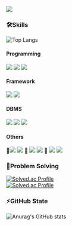 <img src="https://capsule-render.vercel.app/api?type=venom&color=0:CDE4AD,100:B97A63&height=140&section=header&text=Hello%20I'm%20Woonani&fontSize=50" />

### 🛠️Skills 
![Top Langs](https://github-readme-stats.vercel.app/api/top-langs/?username=Woonani&layout=compact)
#### Programming
<img src="https://img.shields.io/badge/Java-007396?style=flat&logo=OpenJDK&logoColor=white"/>  <img src="https://img.shields.io/badge/JavaScript-20232a.svg?style=flat&logo=javascript&logoColor=F7DF1E">
  <img src="https://img.shields.io/badge/html5-E34F26?style=flat&logo=html5&logoColor=white">
#### Framework  
<img src="https://img.shields.io/badge/springboot-20232a.svg?style=flat&logo=springboot&logoColor=6DB33F" />  <img src="https://img.shields.io/badge/react-20232a.svg?style=flat&logo=react&logoColor=61DAFB" />
#### DBMS  
<img src="https://img.shields.io/badge/Oracle-F80000?style=flat&logo=Oracle&logoColor=white" />  <img src="https://img.shields.io/badge/MySQL-4479A1.svg?style=flat&logo=MySQL&logoColor=white" />  <img src="https://img.shields.io/badge/postgresql-4169E1.svg?style=flat&logo=postgresql&logoColor=white" />
#### Others
💠<img src="https://img.shields.io/badge/Eclipse-2C2255?style=flat&logo=Eclipse%20IDE&logoColor=white">  <img src="https://img.shields.io/badge/intellij-000000?style=flat&logo=intellij%20idea&logoColor=white"> 💠 <img src="https://img.shields.io/badge/mqtt-660066.svg?style=flat&logo=mqtt&logoColor=white" />  <img src="https://img.shields.io/badge/aws-232F3E?style=flat&logo=aws&logoColor=white"> 💠 <img src="https://img.shields.io/badge/github-181717?style=flat&logo=github&logoColor=white">  <img src="https://img.shields.io/badge/figma-F24E1E.svg?style=flat&logo=figma&logoColor=white" />  

### 🤔Problem Solving
[![Solved.ac Profile](http://mazassumnida.wtf/api/generate_badge?boj=qseft16)](https://solved.ac/qseft16)<br/>
[![Solved.ac
Profile](http://mazassumnida.wtf/api/mini/generate_badge?boj=qseft16)](https://solved.ac/qseft16)
### ⚡GitHub State
![Anurag's GitHub stats](https://github-readme-stats.vercel.app/api?username=Woonani&show_icons=true&theme=dracula)

<!--
**Woonani/Woonani** is a ✨ _special_ ✨ repository because its `README.md` (this file) appears on your GitHub profile.

Here are some ideas to get you started:

### Hi there 👋

- 🔭 I’m currently working on ...
- 🌱 I’m currently learning ...
- 👯 I’m looking to collaborate on ...
- 🤔 I’m looking for help with ...
- 💬 Ask me about ...
- 📫 How to reach me: ...
- 😄 Pronouns: ...
- ⚡ Fun fact: ...
-->
